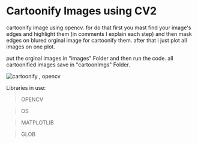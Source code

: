 # **Cartoonify Images using CV2**

cartoonify image using opencv. for do that first you mast find your image's edges and highlight them (in comments I explain each step) and then mask edges on blured orginal image for cartoonify them. after that i just plot all images on one plot.

put the orginal images in "images" Folder and then run the code. all cartoonified images save in "cartoonImgs" Folder.

![cartoonify , opencv](https://uupload.ir/files/o4n_cartoonimgs.png "cartoonify")

Libraries in use:

> OPENCV

> OS

> MATPLOTLIB

> GLOB
